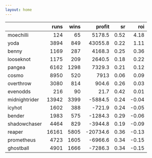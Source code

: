 ```yaml
---   
layout: home   
---   
```



|               |   runs |   wins |   profit |   sr |   roi |
|:--------------|-------:|-------:|---------:|-----:|------:|
| moechilli     |    124 |     65 |   5178.5 | 0.52 |  4.18 |
| yoda          |   3894 |    849 |  43055.8 | 0.22 |  1.11 |
| benny         |   1169 |    287 |   4168.3 | 0.25 |  0.36 |
| looseknot     |   1175 |    209 |   2640.5 | 0.18 |  0.22 |
| pangea        |   6162 |   1298 |   7329.3 | 0.21 |  0.12 |
| cosmo         |   8950 |    520 |   7913   | 0.06 |  0.09 |
| overthrow     |   3080 |    814 |    904.6 | 0.26 |  0.03 |
| evenodds      |    216 |     90 |     21.7 | 0.42 |  0.01 |
| midnightrider |  13942 |   3399 |  -5884.5 | 0.24 | -0.04 |
| icyhot        |   1602 |    388 |   -721.9 | 0.24 | -0.05 |
| bender        |   1983 |    575 |  -1284.3 | 0.29 | -0.06 |
| shadowchaser  |   4464 |    829 |  -3944.8 | 0.19 | -0.09 |
| reaper        |  16161 |   5805 | -20734.6 | 0.36 | -0.13 |
| prometheus    |   4723 |   1605 |  -6966.6 | 0.34 | -0.15 |
| ghostball     |   4901 |   1666 |  -7286.3 | 0.34 | -0.15 |